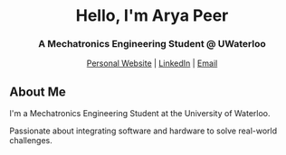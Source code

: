 <div align="center">

# Hello, I'm Arya Peer

### A Mechatronics Engineering Student @ UWaterloo 

[Personal Website](https://aryapeer.com) | [LinkedIn](https://linkedin.com/in/aryapeer) | [Email](mailto:apeer@uwaterloo.ca)

</div>

## About Me

I'm a Mechatronics Engineering Student at the University of Waterloo. 

Passionate about integrating software and hardware to solve real-world challenges.
